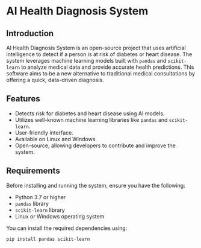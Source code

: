 # AI Health Diagnosis System

## Introduction

AI Health Diagnosis System is an open-source project that uses artificial intelligence to detect if a person is at risk of diabetes or heart disease. The system leverages machine learning models built with `pandas` and `scikit-learn` to analyze medical data and provide accurate health predictions. This software aims to be a new alternative to traditional medical consultations by offering a quick, data-driven diagnosis.

## Features

- Detects risk for diabetes and heart disease using AI models.
- Utilizes well-known machine learning libraries like `pandas` and `scikit-learn`.
- User-friendly interface.
- Available on Linux and Windows.
- Open-source, allowing developers to contribute and improve the system.

## Requirements

Before installing and running the system, ensure you have the following:

- Python 3.7 or higher
- `pandas` library
- `scikit-learn` library
- Linux or Windows operating system

You can install the required dependencies using:

```bash
pip install pandas scikit-learn
